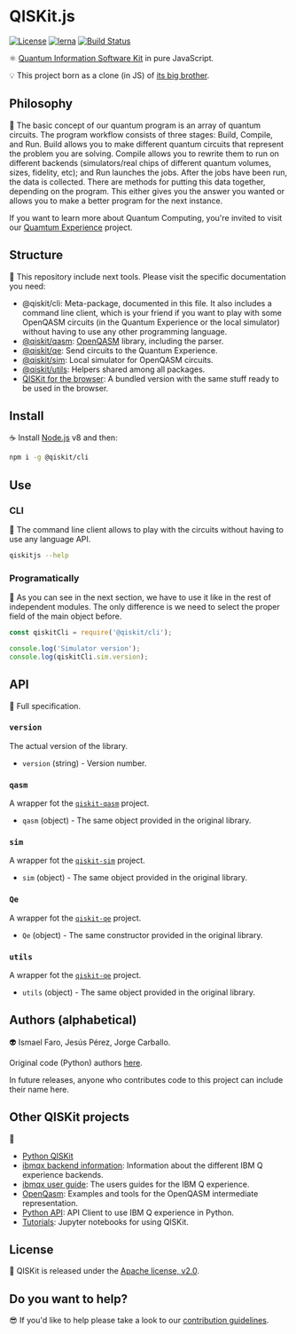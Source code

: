 # QISKit.js

[![License](https://img.shields.io/badge/License-Apache%202.0-blue.svg)](https://opensource.org/licenses/Apache-2.0)
[![lerna](https://img.shields.io/badge/maintained%20with-lerna-cc00ff.svg)](https://lernajs.io/)
[![Build Status](https://travis.ibm.com/IBMResearch/qiskit.js.svg?token=GMH4xFrA9iezVJKqw2zH&branch=master)](https://travis.ibm.com/IBMResearch/qiskit.js)

:atom_symbol: [Quantum Information Software Kit](https://developer.ibm.com/open/openprojects/qiskit) in pure JavaScript.

:bulb: This project born as a clone (in JS) of [its big brother](https://github.com/QISKit/qiskit-sdk-py).

## Philosophy

:orange_book: The basic concept of our quantum program is an array of quantum circuits. The program workflow consists of three stages: Build, Compile, and Run. Build allows you to make different quantum circuits that represent the problem you are solving. Compile allows you to rewrite them to run on different backends (simulators/real chips of different quantum volumes, sizes, fidelity, etc); and Run launches the jobs. After the jobs have been run, the data is collected. There are methods for putting this data together, depending on the program. This either gives you the answer you wanted or allows you to make a better program for the next instance.

If you want to learn more about Quantum Computing, you're invited to visit our [Quamtum Experience](https://quantumexperience.ng.bluemix.net) project.

## Structure

:handbag: This repository include next tools. Please visit the specific documentation you need:

- @qiskit/cli: Meta-package, documented in this file. It also includes a command line client, which is your friend if you want to play with some OpenQASM circuits (in the Quantum Experience or the local simulator) without having to use any other programming language.
- [@qiskit/qasm](./packages/qiskit-qasm): [OpenQASM](https://github.com/IBM/qiskit-openqasm) library, including the parser.
- [@qiskit/qe](./packages/qiskit-qe): Send circuits to the Quantum Experience.
- [@qiskit/sim](./packages/qiskit-sim): Local simulator for OpenQASM circuits.
- [@qiskit/utils](./packages/qiskit-utils): Helpers shared among all packages.
- [QISKit for the browser](./dist): A bundled version with the same stuff ready to be used in the browser.

## Install

:coffee: Install [Node.js](https://nodejs.org/download) v8 and then:

```sh
npm i -g @qiskit/cli
```

## Use

### CLI

:rocket: The command line client allows to play with the circuits without having to use any language API.

```sh
qiskitjs --help
```

### Programatically

:pencil: As you can see in the next section, we have to use it like in the rest of independent modules. The only difference is we need to select the proper field of the main object before.

```js
const qiskitCli = require('@qiskit/cli');

console.log('Simulator version');
console.log(qiskitCli.sim.version);
```

## API

:eyes: Full specification.

### `version`

The actual version of the library.

- `version` (string) - Version number.

### `qasm`

A wrapper fot the [`qiskit-qasm`](./packages/qiskit-qasm) project.

- `qasm` (object) - The same object provided in the original library.

### `sim`

A wrapper fot the [`qiskit-sim`](./packages/qiskit-sim) project.

- `sim` (object) - The same object provided in the original library.

### `Qe`

A wrapper fot the [`qiskit-qe`](./packages/qiskit-qe) project.

- `Qe` (object) - The same constructor provided in the original library.

### `utils`

A wrapper fot the [`qiskit-qe`](./packages/qiskit-utils) project.

- `utils` (object) - The same object provided in the original library.

## Authors (alphabetical)

:alien: Ismael Faro, Jesús Pérez, Jorge Carballo.

Original code (Python) authors [here](https://github.com/QISKit/qiskit-sdk-py#authors-alphabetical).

In future releases, anyone who contributes code to this project can include their name here.

## Other QISKit projects

:school_satchel:

- [Python QISKit](https://github.com/QISKit/qiskit-sdk-py.git>)
- [ibmqx backend information](https://github.com/QISKit/ibmqx-backend-information): Information about the different IBM Q experience backends.
- [ibmqx user guide](https://github.com/QISKit/ibmqx-user-guides): The users guides for the IBM Q experience.
- [OpenQasm](https://github.com/QISKit/openqasm): Examples and tools for the OpenQASM intermediate representation.
- [Python API](https://github.com/QISKit/qiskit-api-py): API Client to use IBM Q experience in Python.
- [Tutorials](https://github.com/QISKit/qiskit-tutorial): Jupyter notebooks for using QISKit.

## License

:penguin: QISKit is released under the [Apache license, v2.0](https://www.apache.org/licenses/LICENSE-2.0).

## Do you want to help?

:sunglasses: If you'd like to help please take a look to our [contribution guidelines](./CONTRIBUTING.md).
